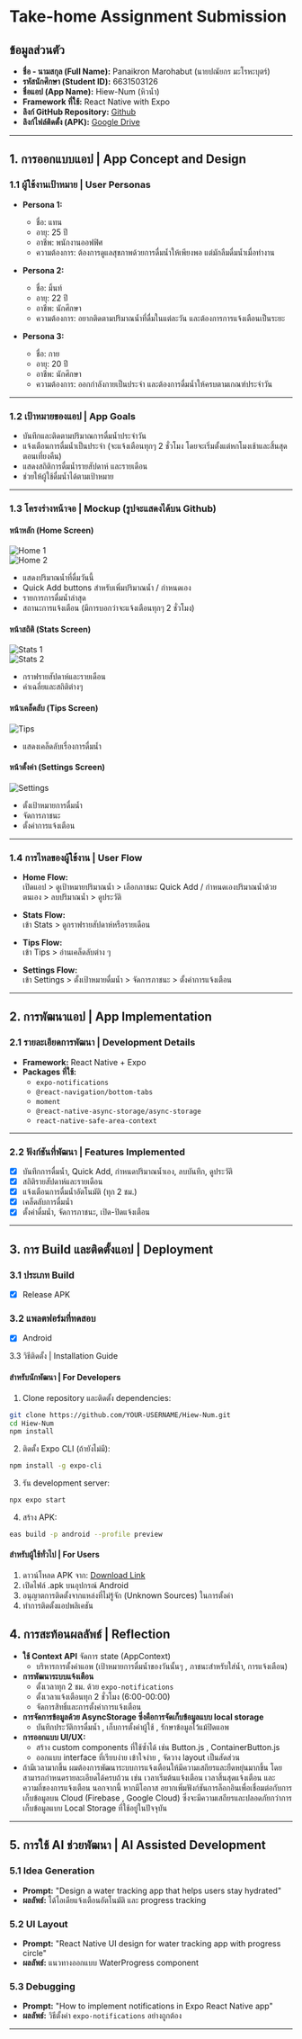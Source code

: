 # Take-home Assignment Submission

## ข้อมูลส่วนตัว
- **ชื่อ - นามสกุล (Full Name):** Panaikron Marohabut (นายปณัยกร มะโรหะบุตร์)
- **รหัสนักศึกษา (Student ID):** 6631503126
- **ชื่อแอป (App Name):** Hiew-Num (หิวน้ำ)
- **Framework ที่ใช้:** React Native with Expo
- **ลิงก์ GitHub Repository:** [Github](https://github.com/Panaikron-Marohabut1/HiewNum-Finalproject)
- **ลิงก์ไฟล์ติดตั้ง (APK):** [Google Drive](https://drive.google.com/drive/folders/1yFLliCkzkfb23EmcjzyVI88apgJccd5k?usp=sharing)

---

## 1. การออกแบบแอป | App Concept and Design

### 1.1 ผู้ใช้งานเป้าหมาย | User Personas
- **Persona 1:**  
  - ชื่อ: แทน
  - อายุ: 25 ปี
  - อาชีพ: พนักงานออฟฟิศ
  - ความต้องการ: ต้องการดูแลสุขภาพด้วยการดื่มน้ำให้เพียงพอ แต่มักลืมดื่มน้ำเมื่อทำงาน

- **Persona 2:**  
  - ชื่อ: มิ้นท์
  - อายุ: 22 ปี
  - อาชีพ: นักศึกษา
  - ความต้องการ: อยากติดตามปริมาณน้ำที่ดื่มในแต่ละวัน และต้องการการแจ้งเตือนเป็นระยะ

- **Persona 3:**  
  - ชื่อ: กาย
  - อายุ: 20 ปี
  - อาชีพ: นักศึกษา
  - ความต้องการ: ออกกำลังกายเป็นประจำ และต้องการดื่มน้ำให้ครบตามเกณฑ์ประจำวัน

---

### 1.2 เป้าหมายของแอป | App Goals
- บันทึกและติดตามปริมาณการดื่มน้ำประจำวัน
- แจ้งเตือนการดื่มน้ำเป็นประจำ (จะแจ้งเตือนทุกๆ 2 ชั่วโมง โดยจะเริ่มตั้งแต่หกโมงเช้าและสิ้นสุดตอนเที่ยงคืน)
- แสดงสถิติการดื่มน้ำรายสัปดาห์ และรายเดือน
- ช่วยให้ผู้ใช้ดื่มน้ำได้ตามเป้าหมาย

---

### 1.3 โครงร่างหน้าจอ | Mockup (รูปจะแสดงได้บน Github)

#### หน้าหลัก (Home Screen)
![Home 1](assets/mockup-home1.png)  
![Home 2](assets/mockup-home2.png)

- แสดงปริมาณน้ำที่ดื่มวันนี้
- Quick Add buttons สำหรับเพิ่มปริมาณน้ำ / กำหนดเอง
- รายการการดื่มน้ำล่าสุด
- สถานะการแจ้งเตือน (มีการบอกว่าจะแจ้งเตือนทุกๆ 2 ชั่วโมง)

#### หน้าสถิติ (Stats Screen)
![Stats 1](assets/mockup-stats1.png)  
![Stats 2](assets/mockup-stats2.png)

- กราฟรายสัปดาห์และรายเดือน
- ค่าเฉลี่ยและสถิติต่างๆ

#### หน้าเคล็ดลับ (Tips Screen)
![Tips](assets/mockup-tips.png)

- แสดงเคล็ดลับเรื่องการดื่มน้ำ

#### หน้าตั้งค่า (Settings Screen)
![Settings](assets/mockup-setting.png)

- ตั้งเป้าหมายการดื่มน้ำ
- จัดการภาชนะ
- ตั้งค่าการแจ้งเตือน

---

### 1.4 การไหลของผู้ใช้งาน | User Flow

- **Home Flow:**  
  เปิดแอป > ดูเป้าหมายปริมาณน้ำ > เลือกภาชนะ Quick Add / กำหนดเองปริมาณน้ำด้วยตนเอง > ลบปริมาณน้ำ > ดูประวัติ

- **Stats Flow:**  
  เข้า Stats > ดูกราฟรายสัปดาห์หรือรายเดือน

- **Tips Flow:**  
  เข้า Tips > อ่านเคล็ดลับต่าง ๆ

- **Settings Flow:**  
  เข้า Settings > ตั้งเป้าหมายดื่มน้ำ > จัดการภาชนะ > ตั้งค่าการแจ้งเตือน

---

## 2. การพัฒนาแอป | App Implementation

### 2.1 รายละเอียดการพัฒนา | Development Details
- **Framework:** React Native + Expo
- **Packages ที่ใช้:**
  - `expo-notifications`
  - `@react-navigation/bottom-tabs`
  - `moment`
  - `@react-native-async-storage/async-storage`
  - `react-native-safe-area-context`

---

### 2.2 ฟังก์ชันที่พัฒนา | Features Implemented
- [x] บันทึกการดื่มน้ำ, Quick Add, กำหนดปริมาณน้ำเอง, ลบบันทึก, ดูประวัติ
- [x] สถิติรายสัปดาห์และรายเดือน
- [x] แจ้งเตือนการดื่มน้ำอัตโนมัติ (ทุก 2 ชม.)
- [x] เคล็ดลับการดื่มน้ำ
- [x] ตั้งค่าดื่มน้ำ, จัดการภาชนะ, เปิด-ปิดแจ้งเตือน

---

## 3. การ Build และติดตั้งแอป | Deployment

### 3.1 ประเภท Build
- [x] Release APK

### 3.2 แพลตฟอร์มที่ทดสอบ
- [x] Android

3.3 วิธีติดตั้ง | Installation Guide

#### สำหรับนักพัฒนา | For Developers
1. Clone repository และติดตั้ง dependencies:
```bash
git clone https://github.com/YOUR-USERNAME/Hiew-Num.git
cd Hiew-Num
npm install
```

2. ติดตั้ง Expo CLI (ถ้ายังไม่มี):
```bash
npm install -g expo-cli
```

3. รัน development server:
```bash
npx expo start
```

4. สร้าง APK:
```bash
eas build -p android --profile preview
```
#### สำหรับผู้ใช้ทั่วไป | For Users
1. ดาวน์โหลด APK จาก: [Download Link](https://drive.google.com/drive/folders/1yFLliCkzkfb23EmcjzyVI88apgJccd5k?usp=sharing)
2. เปิดไฟล์ .apk บนอุปกรณ์ Android
3. อนุญาตการติดตั้งจากแหล่งที่ไม่รู้จัก (Unknown Sources) ในการตั้งค่า
4. ทำการติดตั้งแอปพลิเคชัน

## 4. การสะท้อนผลลัพธ์ | Reflection

- **ใช้ Context API** จัดการ state (AppContext)
  - บริหารการตั้งค่าแอพ (เป้าหมายการดื่มน้ำของวันนั้นๆ , ภาชนะสำหรับใส่น้ำ, การแจ้งเตือน)
- **การพัฒนาระบบแจ้งเตือน**
  - ตั้งเวลาทุก 2 ชม. ด้วย `expo-notifications`
  - ตั้งเวลาแจ้งเตือนทุก 2 ชั่วโมง (6:00-00:00)
  - จัดการสิทธิ์และการตั้งค่าการแจ้งเตือน
- **การจัดการข้อมูลด้วย AsyncStorage ซึ่งคือการจัดเก็บข้อมูลแบบ local storage**
  - บันทึกประวัติการดื่มน้ำ , เก็บการตั้งค่าผู้ใช้ , รักษาข้อมูลไว้แม้ปิดแอพ
- **การออกแบบ UI/UX:** 
  - สร้าง custom components ที่ใช้ซ้ำได้ เช่น Button.js , ContainerButton.js
  - ออกแบบ interface ที่เรียบง่าย เข้าใจง่าย , จัดวาง layout เป็นสัดส่วน
- ถ้ามีเวลามากขึ้น ผมต้องการพัฒนาระบบการแจ้งเตือนให้มีความเสถียรและยืดหยุ่นมากขึ้น โดยสามารถกำหนดรายละเอียดได้ครบถ้วน เช่น เวลาเริ่มต้นแจ้งเตือน เวลาสิ้นสุดแจ้งเตือน และความถี่ของการแจ้งเตือน นอกจากนี้ หากมีโอกาส อยากเพิ่มฟังก์ชันการล็อกอินเพื่อเชื่อมต่อกับการเก็บข้อมูลบน Cloud (Firebase , Google Cloud) ซึ่งจะมีความเสถียรและปลอดภัยกว่าการเก็บข้อมูลแบบ Local Storage ที่ใช้อยู่ในปัจจุบัน

---

## 5. การใช้ AI ช่วยพัฒนา | AI Assisted Development

### 5.1 Idea Generation
- **Prompt:** "Design a water tracking app that helps users stay hydrated"
- **ผลลัพธ์:** ได้ไอเดียแจ้งเตือนอัตโนมัติ และ progress tracking

### 5.2 UI Layout
- **Prompt:** "React Native UI design for water tracking app with progress circle"
- **ผลลัพธ์:** แนวทางออกแบบ WaterProgress component

### 5.3 Debugging
- **Prompt:** "How to implement notifications in Expo React Native app"
- **ผลลัพธ์:** วิธีตั้งค่า `expo-notifications` อย่างถูกต้อง

---
